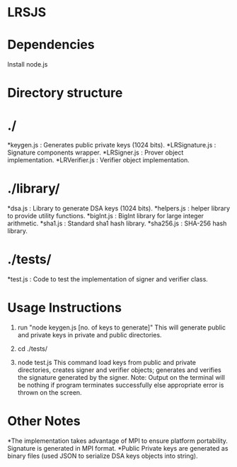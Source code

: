 LRSJS
=========
Dependencies
=========
Install node.js

Directory structure
===========
./
=====
*keygen.js		: Generates public private keys (1024 bits).
*LRSignature.js	: Signature components wrapper.
*LRSigner.js		: Prover object implementation.
*LRVerifier.js		: Verifier object implementation.

./library/
=====
*dsa.js			: Library to generate DSA keys (1024 bits).
*helpers.js		: helper library to provide utility functions.
*bigInt.js			: BigInt library for large integer arithmetic.
*sha1.js			: Standard sha1 hash library.
*sha256.js		: SHA-256 hash library.

./tests/
=====
*test.js			: Code to test the implementation of signer and verifier class.

Usage Instructions
==========
1. run "node keygen.js [no. of keys to generate]"
    This will generate public and private keys in private and public directories.

2. cd ./tests/

3. node test.js 
    This command load keys from public and private directories, creates signer and verifier
    objects; generates and verifies the signature generated by the signer.
    Note: Output on the terminal will be nothing if program terminates successfully else
    appropriate error is thrown on the screen.
 
Other Notes
======
*The implementation takes advantage of MPI to ensure platform portability. Signature is
 generated in MPI format.
*Public Private keys are generated as binary files (used JSON to serialize DSA keys objects
 into string).
